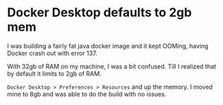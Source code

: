 # Docker Desktop defaults to 2gb mem

I was building a fairly fat java docker image and it kept OOMing, having Docker crash out with error 137.

With 32gb of RAM on my machine, I was a bit confused. Till I realized that by default it limits to 2gb of RAM.

`Docker Desktop > Preferences > Resources` and up the memory. I moved mine to 8gb and was able to do the build with no issues.
